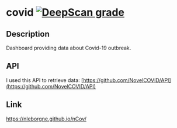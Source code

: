 # covid [![DeepScan grade](https://deepscan.io/api/teams/8463/projects/10664/branches/150011/badge/grade.svg)](https://deepscan.io/dashboard#view=project&tid=8463&pid=10664&bid=150011)

## Description
Dashboard providing data about Covid-19 outbreak.

## API
I used this API to retrieve data: [https://github.com/NovelCOVID/API](https://github.com/NovelCOVID/API)

## Link
https://nleborgne.github.io/nCov/
